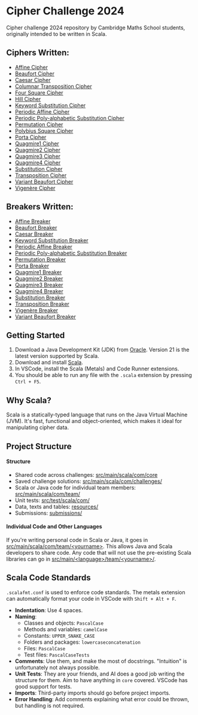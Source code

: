 # Cipher Challenge 2024

Cipher challenge 2024 repository by Cambridge Maths School students, originally intended to be written in Scala.

## Ciphers Written:
- [Affine Cipher](src/main/java/unyxe/main/ciphers/AffineCipher.java)
- [Beaufort Cipher](./src/main/scala/com/core/ciphers/BeaufortCipher.scala)
- [Caesar Cipher](./src/main/scala/com/core/ciphers/CaesarCipher.scala)
- [Columnar Transposition Cipher](./src/main/scala/com/core/ciphers/ColumnCipher.scala)
- [Four Square Cipher](./src/main/scala/com/core/ciphers/FourSquareCipher.scala)
- [Hill Cipher](./src/main/scala/com/core/ciphers/HillCipher.scala)
- [Keyword Substitution Cipher](src/main/java/unyxe/main/ciphers/KeywordSubstitutionCipher.java)
- [Periodic Affine Cipher](src/main/java/unyxe/main/ciphers/PeriodicAffineCipher.java)
- [Periodic Poly-alphabetic Substitution Cipher](src/main/java/unyxe/main/ciphers/PeriodicPolyAlphabeticSubstitutionCipher.java)
- [Permutation Cipher](src/main/java/unyxe/main/ciphers/PermutationCipher.java)
- [Polybius Square Cipher](./src/main/scala/com/core/ciphers/PolybiusCipher.scala)
- [Porta Cipher](src/main/java/unyxe/main/ciphers/PortaCipher.java)
- [Quagmire1 Cipher](src/main/java/unyxe/main/ciphers/Quagmire1Cipher.java)
- [Quagmire2 Cipher](src/main/java/unyxe/main/ciphers/Quagmire2Cipher.java)
- [Quagmire3 Cipher](src/main/java/unyxe/main/ciphers/Quagmire3Cipher.java)
- [Quagmire4 Cipher](src/main/java/unyxe/main/ciphers/Quagmire4Cipher.java)
- [Substitution Cipher](./src/main/scala/com/core/ciphers/SubstitutionCipher.scala)
- [Transposition Cipher](./src/main/scala/com/core/ciphers/TranspositionCipher.scala)
- [Variant Beaufort Cipher](src/main/java/unyxe/main/ciphers/VariantBeaufortCipher.java)
- [Vigenère Cipher](./src/main/scala/com/core/ciphers/VigenereCipher.scala)

## Breakers Written:
- [Affine Breaker](src/main/java/unyxe/main/breakers/AffineCipherBreaker.java)
- [Beaufort Breaker](src/main/java/unyxe/main/breakers/BeaufortCipherBreaker.java)
- [Caesar Breaker](./src/main/scala/com/core/cipherbreakers/CaesarCipherBreaker.scala)
- [Keyword Substitution Breaker](src/main/java/unyxe/main/breakers/KeywordSubstitutionCipherBreaker.java)
- [Periodic Affine Breaker](src/main/java/unyxe/main/breakers/PeriodicAffineCipherBreaker.java)
- [Periodic Poly-alphabetic Substitution Breaker](src/main/java/unyxe/main/breakers/PeriodicPolyAlphabeticSubstitutionCipherBreaker.java)
- [Permutation Breaker](src/main/java/unyxe/main/breakers/PermutationCipherBreaker.java)
- [Porta Breaker](src/main/java/unyxe/main/breakers/PortaCipherBreaker.java)
- [Quagmire1 Breaker](src/main/java/unyxe/main/breakers/Quagmire1CipherBreaker.java)
- [Quagmire2 Breaker](src/main/java/unyxe/main/breakers/Quagmire2CipherBreaker.java)
- [Quagmire3 Breaker](src/main/java/unyxe/main/breakers/Quagmire3CipherBreaker.java)
- [Quagmire4 Breaker](src/main/java/unyxe/main/breakers/Quagmire4CipherBreaker.java)
- [Substitution Breaker](./src/main/scala/com/core/cipherbreakers/SubstitutionCipherBreaker.scala)
- [Transposition Breaker](./src/main/scala/com/core/cipherbreakers/TranspositionCipherBreaker.scala)
- [Vigenère Breaker](./src/main/scala/com/core/cipherbreakers/VigenereCipherBreaker.scala)
- [Variant Beaufort Breaker](src/main/java/unyxe/main/breakers/VariantBeaufortCipherBreaker.java)

## Getting Started

1. Download a Java Development Kit (JDK) from [Oracle](https://www.oracle.com/uk/java/technologies/downloads/). Version 21 is the latest version supported by Scala.
2. Download and install [Scala](https://www.scala-lang.org/download/).
3. In VSCode, install the Scala (Metals) and Code Runner extensions.
4. You should be able to run any file with the `.scala` extension by pressing `Ctrl + F5`.

## Why Scala?

Scala is a statically-typed language that runs on the Java Virtual Machine (JVM). It's fast, functional and object-oriented, which makes it ideal for manipulating cipher data.

## Project Structure

#### Structure

- Shared code across challenges: [src/main/scala/com/core](./src/main/scala/com/core/)
- Saved challenge solutions: [src/main/scala/com/challenges/](./src/main/scala/com/challenges/)
- Scala or Java code for individual team members: [src/main/scala/com/team/](./src/main/scala/com/team/)
- Unit tests: [src/test/scala/com/](./src/test/scala/com)
- Data, texts and tables: [resources/](./resources/)
- Submissions: [submissions/](./submissions/)

#### Individual Code and Other Languages
 If you're writing personal code in Scala or Java, it goes in [src/main/scala/com/team/\<yourname\>](./src/main/scala/com/team/). This allows Java and Scala developers to share code. Any code that will not use the pre-existing Scala libraries can go in [src/main/\<language\>/team/\<yourname\>/](./src/main/).

## Scala Code Standards
 `.scalafmt.conf` is used to enforce code standards. The metals extension can automatically format your code in VSCode with `Shift + Alt + F`.
 - **Indentation**: Use 4 spaces.
 - **Naming**:
   - Classes and objects: `PascalCase`
   - Methods and variables: `camelCase`
   - Constants: `UPPER_SNAKE_CASE`
   - Folders and packages: `lowercaseconcatenation`
   - Files: `PascalCase`
   - Test files: `PascalCaseTests`
 - **Comments**: Use them, and make the most of docstrings. "Intuition" is unfortunately not always possible.
 - **Unit Tests**: They are your friends, and AI does a good job writing the structure for them. Aim to have anything in `core` covered. VSCode has good support for tests.
 - **Imports**: Third-party imports should go before project imports.
 - **Error Handling**: Add comments explaining what error could be thrown, but handling is not required.
